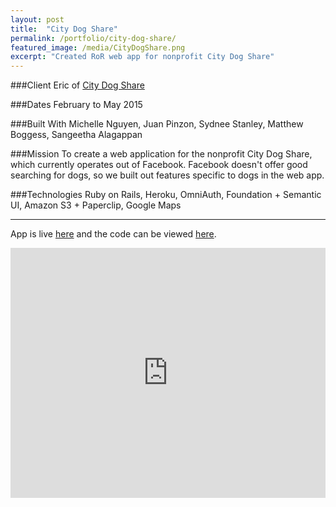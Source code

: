 ```yaml
---
layout: post
title:  "City Dog Share"
permalink: /portfolio/city-dog-share/
featured_image: /media/CityDogShare.png
excerpt: "Created RoR web app for nonprofit City Dog Share"
---
```


###Client
Eric of [City Dog Share](http://citydogshare.org/)

###Dates
February to May 2015

###Built With
Michelle Nguyen, Juan Pinzon, Sydnee Stanley, Matthew Boggess, Sangeetha Alagappan

###Mission
To create a web application for the nonprofit City Dog Share, which currently operates out of Facebook. Facebook doesn't offer good searching for dogs, so we built out features specific to dogs in the web app.

###Technologies
Ruby on Rails, Heroku, OmniAuth, Foundation + Semantic UI, Amazon S3 + Paperclip, Google Maps

---

App is live [here](http://citydogshare.herokuapp.com/) and the code can be viewed [here](https://github.com/sfstanley/citydogshare).

<iframe width="100%" height="400" src="https://www.youtube.com/embed/dzZ_6Chl84o?rel=0&amp;showinfo=0" frameborder="0" allowfullscreen></iframe>
